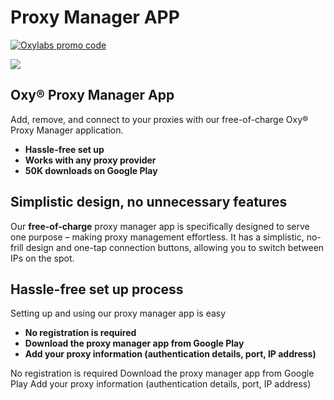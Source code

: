 # Proxy Manager APP

[![Oxylabs promo code](https://user-images.githubusercontent.com/129506779/250792357-8289e25e-9c36-4dc0-a5e2-2706db797bb5.png)](https://oxylabs.go2cloud.org/aff_c?offer_id=7&aff_id=877&url_id=112)

[![](https://dcbadge.vercel.app/api/server/eWsVUJrnG5)](https://discord.gg/GbxmdGhZjq)

## Oxy® Proxy Manager App

Add, remove, and connect to your proxies with our free-of-charge Oxy® Proxy Manager application. 
- **Hassle-free set up**
- **Works with any proxy provider**
- **50K downloads on Google Play**

## Simplistic design, no unnecessary features

Our **free-of-charge** proxy manager app is specifically designed to serve one purpose – making proxy management effortless. It has a simplistic, no-frill design and one-tap connection buttons, allowing you to switch between IPs on the spot. 

## Hassle-free set up process

Setting up and using our proxy manager app is easy

- **No registration is required**
- **Download the proxy manager app from Google Play**
- **Add your proxy information (authentication details, port, IP address)**


No registration is required  Download the proxy manager app from Google Play  Add your proxy information (authentication details, port, IP address)
